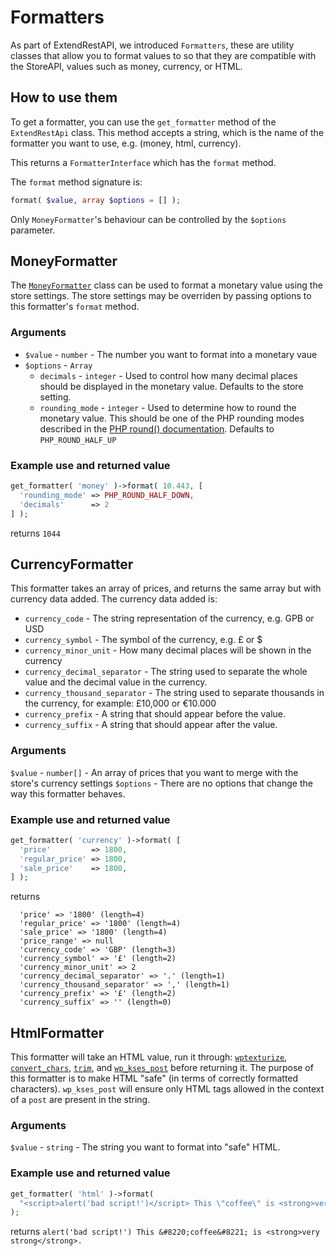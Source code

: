 # Formatters
As part of ExtendRestAPI, we introduced `Formatters`, these are utility classes that allow you to format values to
so that they are compatible with the StoreAPI, values such as money, currency, or HTML.

## How to use them
To get a formatter, you can use the `get_formatter` method of the `ExtendRestApi` class. This method accepts a string,
which is the name of the formatter you want to use, e.g. (money, html, currency).

This returns a `FormatterInterface` which has the `format` method.

The `format` method signature is:
```php
format( $value, array $options = [] );
``` 
Only `MoneyFormatter`'s behaviour can be controlled by the `$options` parameter. 

## MoneyFormatter
The [`MoneyFormatter`](https://github.com/woocommerce/woocommerce-gutenberg-products-block/blob/trunk/src/StoreApi/Formatters/MoneyFormatter.php)
class can be used to format a monetary value using the store settings. The store settings may be overriden by passing
options to this formatter's `format` method.

### Arguments
- `$value` - `number` - The number you want to format into a monetary vaue
- `$options` - `Array`
  - `decimals` - `integer` - Used to control how many decimal places should be displayed in the monetary value. Defaults
  to the store setting.
  - `rounding_mode` - `integer` - Used to determine how to round the monetary value. This should be one of the PHP
  rounding modes described in the
  [PHP round() documentation](https://www.php.net/manual/en/function.round.php). Defaults to `PHP_ROUND_HALF_UP`
  
### Example use and returned value
```php
get_formatter( 'money' )->format( 10.443, [
  'rounding_mode' => PHP_ROUND_HALF_DOWN,
  'decimals'      => 2
] );
```
returns `1044`

## CurrencyFormatter
This formatter takes an array of prices, and returns the same array but with currency data added. The currency data
added is:
- `currency_code` - The string representation of the currency, e.g. GPB or USD            
- `currency_symbol` - The symbol of the currency, e.g. &pound; or &dollar;           
- `currency_minor_unit` - How many decimal places will be shown in the currency       
- `currency_decimal_separator` - The string used to separate the whole value and the decimal value in the currency.
- `currency_thousand_separator` - The string used to separate thousands in the currency, for example: &pound;10,000 or &euro;10.000
- `currency_prefix` - A string that should appear before the value.
- `currency_suffix` - A string that should appear after the value.

### Arguments
`$value` - `number[]` - An array of prices that you want to merge with the store's currency settings
`$options` - There are no options that change the way this formatter behaves.

### Example use and returned value
```php
get_formatter( 'currency' )->format( [
  'price'         => 1800,
  'regular_price' => 1800,
  'sale_price'    => 1800,
] );
```
returns
```
  'price' => '1800' (length=4)
  'regular_price' => '1800' (length=4)
  'sale_price' => '1800' (length=4)
  'price_range' => null
  'currency_code' => 'GBP' (length=3)
  'currency_symbol' => '£' (length=2)
  'currency_minor_unit' => 2
  'currency_decimal_separator' => '.' (length=1)
  'currency_thousand_separator' => ',' (length=1)
  'currency_prefix' => '£' (length=2)
  'currency_suffix' => '' (length=0)
  ```

## HtmlFormatter
This formatter will take an HTML value, run it through: [`wptexturize`](https://developer.wordpress.org/reference/functions/wptexturize/),
[`convert_chars`](https://developer.wordpress.org/reference/functions/convert_chars/),
[`trim`](https://www.php.net/manual/en/function.trim.php), and [`wp_kses_post`](https://developer.wordpress.org/reference/functions/wp_kses_post/)
before returning it. The purpose of this formatter is to make HTML "safe" (in terms of correctly formatted characters).
`wp_kses_post` will ensure only HTML tags allowed in the context of a `post` are present in the string.

### Arguments
`$value` - `string` - The string you want to format into "safe" HTML.

### Example use and returned value
```php
get_formatter( 'html' )->format(
  "<script>alert('bad script!')</script> This \"coffee\" is <strong>very strong</strong>."
);
```
returns
`alert('bad script!') This &#8220;coffee&#8221; is <strong>very strong</strong>.`
